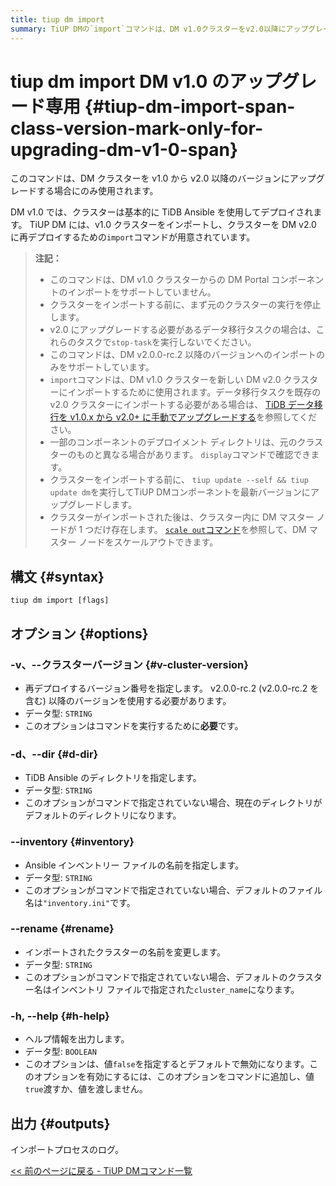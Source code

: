 ```yaml
---
title: tiup dm import
summary: TiUP DMの`import`コマンドは、DM v1.0クラスターをv2.0以降にアップグレードするために使用されます。このコマンドは、v2.0.0-rc.2以降のバージョンにのみ対応しています。また、クラスターをインポートする前にTiUP DMコンポーネントを最新バージョンにアップグレードする必要があります。インポートされたクラスターには、DMマスターノードが1つだけ存在します。
---
```


# tiup dm import <span class="version-mark">DM v1.0 のアップグレード専用</span> {#tiup-dm-import-span-class-version-mark-only-for-upgrading-dm-v1-0-span}

<Note>

このコマンドは、DM クラスターを v1.0 から v2.0 以降のバージョンにアップグレードする場合にのみ使用されます。

</Note>

DM v1.0 では、クラスターは基本的に TiDB Ansible を使用してデプロイされます。 TiUP DM には、v1.0 クラスターをインポートし、クラスターを DM v2.0 に再デプロイするための`import`コマンドが用意されています。

> **注記：**
>
> -   このコマンドは、DM v1.0 クラスターからの DM Portal コンポーネントのインポートをサポートしていません。
> -   クラスターをインポートする前に、まず元のクラスターの実行を停止します。
> -   v2.0 にアップグレードする必要があるデータ移行タスクの場合は、これらのタスクで`stop-task`を実行しないでください。
> -   このコマンドは、DM v2.0.0-rc.2 以降のバージョンへのインポートのみをサポートしています。
> -   `import`コマンドは、DM v1.0 クラスターを新しい DM v2.0 クラスターにインポートするために使用されます。データ移行タスクを既存の v2.0 クラスターにインポートする必要がある場合は、 [TiDB データ移行を v1.0.x から v2.0+ に手動でアップグレードする](/dm/manually-upgrade-dm-1.0-to-2.0.md)を参照してください。
> -   一部のコンポーネントのデプロイメント ディレクトリは、元のクラスターのものと異なる場合があります。 `display`コマンドで確認できます。
> -   クラスターをインポートする前に、 `tiup update --self && tiup update dm`を実行してTiUP DMコンポーネントを最新バージョンにアップグレードします。
> -   クラスターがインポートされた後は、クラスター内に DM マスター ノードが 1 つだけ存在します。 [`scale out`コマンド](/tiup/tiup-component-dm-scale-out.md)を参照して、DM マスター ノードをスケールアウトできます。

## 構文 {#syntax}

```shell
tiup dm import [flags]
```

## オプション {#options}

### -v、--クラスターバージョン {#v-cluster-version}

-   再デプロイするバージョン番号を指定します。 v2.0.0-rc.2 (v2.0.0-rc.2 を含む) 以降のバージョンを使用する必要があります。
-   データ型: `STRING`
-   このオプションはコマンドを実行するために**必要**です。

### -d、--dir {#d-dir}

-   TiDB Ansible のディレクトリを指定します。
-   データ型: `STRING`
-   このオプションがコマンドで指定されていない場合、現在のディレクトリがデフォルトのディレクトリになります。

### &#x20;--inventory {#inventory}

-   Ansible インベントリー ファイルの名前を指定します。
-   データ型: `STRING`
-   このオプションがコマンドで指定されていない場合、デフォルトのファイル名は`"inventory.ini"`です。

### --rename {#rename}

-   インポートされたクラスターの名前を変更します。
-   データ型: `STRING`
-   このオプションがコマンドで指定されていない場合、デフォルトのクラスター名はインベントリ ファイルで指定された`cluster_name`になります。

### -h, --help {#h-help}

-   ヘルプ情報を出力します。
-   データ型: `BOOLEAN`
-   このオプションは、値`false`を指定するとデフォルトで無効になります。このオプションを有効にするには、このオプションをコマンドに追加し、値`true`渡すか、値を渡しません。

## 出力 {#outputs}

インポートプロセスのログ。

[&lt;&lt; 前のページに戻る - TiUP DMコマンド一覧](/tiup/tiup-component-dm.md#command-list)
